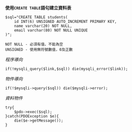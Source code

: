 **使用`CREATE TABLE`語句建立資料表**

```
$sql="CREATE TABLE students(
	id INT(6) UNSIGNED AUTO_INCREMENT PRIMARY KEY,
	name varchar(20) NOT NULL,
	email varchar(80) NOT NULL UNIQUE
)";
```

```
NOT NULL - 必須有值，不能為空
UNSIGNED - 使用無符號數值，0及正數
```

*程序導向*
```
if(!mysqli_query($link,$sql)) die(mysqli_error($link));
```

*物件導向*
```
if(!$mysqli->query($sql)) die($mysqli->error);
```

*資料物件*
```
try{
	$pdo->exec($sql);
}catch(PDOException $e){
	die($e->getMessage());
}
```